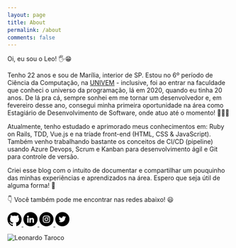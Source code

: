 ```yaml
---
layout: page
title: About
permalink: /about
comments: false
---
```


<div class="row justify-content-between">
<div class="col-md-8 pr-5">

<p>Oi, eu sou o Leo! 🖐😁</p>

<p>Tenho 22 anos e sou de Marília, interior de SP. Estou no 6º período de Ciência da Computação, na <a target="_blank" href="https://www.univem.edu.br/">UNIVEM</a> - inclusive, foi ao entrar na faculdade que conheci o universo da programação, lá em 2020, quando eu tinha 20 anos. De lá pra cá, sempre sonhei em me tornar um desenvolvedor e, em fevereiro desse ano, consegui minha primeira oportunidade na área como Estagiário de Desenvolvimento de Software, onde atuo até o momento! 👨‍💻🥳</p>

<p>Atualmente, tenho estudado e aprimorado meus conhecimentos em: Ruby on Rails, TDD, Vue.js e na tríade front-end (HTML, CSS & JavaScript). Também venho trabalhando bastante os conceitos de CI/CD (pipeline) usando Azure Devops, Scrum e Kanban para desenvolvimento ágil e Git para controle de versão.</p>

<p>Criei esse blog com o intuito de documentar e compartilhar um pouquinho das minhas experiências e aprendizados na área. Espero que seja útil de alguma forma! 🤗</p>

<p>👇 Você também pode me encontrar nas redes abaixo! 😃</p>

<p>
  <a target="_blank" href="https://github.com/tarocoLeo">
    <img src="/assets/images/github.png" />
  </a>
  <a target="_blank" href="https://www.linkedin.com/in/tarocoLeo/">
    <img src="/assets/images/linkedin.png" />
  </a>
  <a target="_blank" href="https://instagram.com/leootaroco">
    <img src="/assets/images/instagram.png" />
  </a>
  <a target="_blank" href="https://twitter.com/tarocoleo">
    <img src="/assets/images/twitter.png" />
  </a>
</p>

</div>

<div class="col-md-4">

<div class="sticky-top sticky-top-80">
<img src="/assets/images/eu.jpg" alt="Leonardo Taroco" tittle="Leonardo Taroco">

</div>
</div>
</div>

